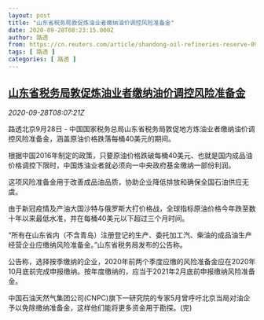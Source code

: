 ```yaml
---
layout: post
title: "山东省税务局敦促炼油业者缴纳油价调控风险准备金"
date: 2020-09-28T08:23:15.000Z
author: 路透
from: https://cn.reuters.com/article/shandong-oil-refineries-reserve-0928-idCNKBS26J134
tags: [ 路透 ]
categories: [ 路透 ]
---
```

<!--1601281395000-->
[山东省税务局敦促炼油业者缴纳油价调控风险准备金](https://cn.reuters.com/article/shandong-oil-refineries-reserve-0928-idCNKBS26J134)
------

<div>
<div><i>2020-09-28T08:07:21Z</i></div><p>路透北京9月28日 - 中国国家税务总局山东省税务局敦促地方炼油业者缴纳油价调控风险准备金，涵盖原油价格跌落每桶40美元的期间。</p><p>根据中国2016年制定的政策，只要原油价格跌破每桶40美元、也就是国内成品油价格调控下限时，中国炼油业者就必须向一中央政府基金缴纳一部份利润。</p><p>这项风险准备金用于改善成品油品质，协助企业降低排放和确保全国石油供应无虞。</p><p>由于新冠疫情及产油大国沙特与俄罗斯大打价格战，全球指标原油价格今年跌至数十年以来最低水准，并在每桶40美元以下超过三个月时间。</p><p>“所有在山东省内（不含青岛）注册登记的生产、委托加工汽、柴油的成品油生产经营企业应缴纳风险准备金。”山东省税务局发布的公告称。</p><p>公告称，选择按季缴纳的企业，2020年前两个季度应缴的风险准备金应在2020年10月底前完成申报缴纳。按年度缴纳的，应当于2021年2月底前申报缴纳风险准备金。</p><p>中国石油天然气集团公司(CNPC)旗下一研究院的专家5月曾呼吁北京当局对油企予以免除缴纳准备金，这样他们能将更多资金用于勘探。(完)</p>
</div>
